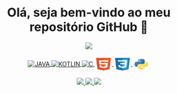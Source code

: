 

<div align="center">
  <h1>Olá, seja bem-vindo ao meu repositório GitHub 👋</h1>
  <a href="https://github.com/VictorSilva13">
  
  <img height="180em" src="https://github-readme-stats.vercel.app/api/top-langs/?username=victorsilva13&layout=compact&langs_count=7&theme=dark"/>
    
</div>

<div style="display: inline_block" align="center"><br>
  
  <img align="center" alt="JAVA" height="30" width="40" src="https://cdn.jsdelivr.net/gh/devicons/devicon/icons/java/java-original.svg">
  <img align="center" alt="KOTLIN" height="30" width="40" src="https://cdn.jsdelivr.net/gh/devicons/devicon/icons/kotlin/kotlin-original.svg">
  <img align="center" alt="C" height="30" width="40" src="https://cdn.jsdelivr.net/gh/devicons/devicon/icons/c/c-original.svg">
  <img align="center" alt="HTML" height="30" width="40" src="https://raw.githubusercontent.com/devicons/devicon/master/icons/html5/html5-original.svg">
  <img align="center" alt="CSS" height="30" width="40" src="https://raw.githubusercontent.com/devicons/devicon/master/icons/css3/css3-original.svg">
  <img align="center" alt="Python" height="30" width="40" src="https://raw.githubusercontent.com/devicons/devicon/master/icons/python/python-original.svg">

</div>
  
<br>
  
<div align = "center">
  <a href = "mailto:augusto13victor@outlook.com">
    <img src="https://img.shields.io/badge/-Gmail-%23333?style=for-the-badge&logo=gmail&logoColor=white" target="_blank">
  </a>

  <a href="https://www.linkedin.com/in/victor-augusto-monteiro-e-silva-99a6011b8/" target="_blank">
    <img src="https://img.shields.io/badge/-LinkedIn-%230077B5?style=for-the-badge&logo=linkedin&logoColor=white" target="_blank">
  </a>
  
  <a href="https://instagram.com/victor_augusto.13" target="_blank">
    <img src="https://img.shields.io/badge/-Instagram-191970?style=for-the-badge&logo=instagram&logoColor=white" target="_blank">
  </a>
  
</div>

